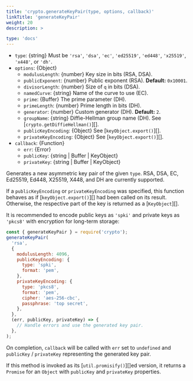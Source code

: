 ```yaml
---
title: 'crypto.generateKeyPair(type, options, callback)'
linkTitle: 'generateKeyPair'
weight: 20
description: >

type: 'docs'
---
```


<!-- YAML
added: v10.12.0
changes:
  - version: v13.9.0
    pr-url: https://github.com/nodejs/node/pull/31178
    description: Add support for Diffie-Hellman.
  - version: v12.0.0
    pr-url: https://github.com/nodejs/node/pull/26774
    description: Add ability to generate X25519 and X448 key pairs.
  - version: v12.0.0
    pr-url: https://github.com/nodejs/node/pull/26554
    description: Add ability to generate Ed25519 and Ed448 key pairs.
  - version: v11.6.0
    pr-url: https://github.com/nodejs/node/pull/24234
    description: The `generateKeyPair` and `generateKeyPairSync` functions now
                 produce key objects if no encoding was specified.
-->

- `type`: {string} Must be `'rsa'`, `'dsa'`, `'ec'`, `'ed25519'`, `'ed448'`,
  `'x25519'`, `'x448'`, or `'dh'`.
- `options`: {Object}
  - `modulusLength`: {number} Key size in bits (RSA, DSA).
  - `publicExponent`: {number} Public exponent (RSA). **Default:** `0x10001`.
  - `divisorLength`: {number} Size of `q` in bits (DSA).
  - `namedCurve`: {string} Name of the curve to use (EC).
  - `prime`: {Buffer} The prime parameter (DH).
  - `primeLength`: {number} Prime length in bits (DH).
  - `generator`: {number} Custom generator (DH). **Default:** `2`.
  - `groupName`: {string} Diffie-Hellman group name (DH). See
    [`crypto.getDiffieHellman()`][].
  - `publicKeyEncoding`: {Object} See [`keyObject.export()`][].
  - `privateKeyEncoding`: {Object} See [`keyObject.export()`][].
- `callback`: {Function}
  - `err`: {Error}
  - `publicKey`: {string | Buffer | KeyObject}
  - `privateKey`: {string | Buffer | KeyObject}

Generates a new asymmetric key pair of the given `type`. RSA, DSA, EC, Ed25519,
Ed448, X25519, X448, and DH are currently supported.

If a `publicKeyEncoding` or `privateKeyEncoding` was specified, this function
behaves as if [`keyObject.export()`][] had been called on its result. Otherwise,
the respective part of the key is returned as a [`KeyObject`][].

It is recommended to encode public keys as `'spki'` and private keys as
`'pkcs8'` with encryption for long-term storage:

```js
const { generateKeyPair } = require('crypto');
generateKeyPair(
  'rsa',
  {
    modulusLength: 4096,
    publicKeyEncoding: {
      type: 'spki',
      format: 'pem',
    },
    privateKeyEncoding: {
      type: 'pkcs8',
      format: 'pem',
      cipher: 'aes-256-cbc',
      passphrase: 'top secret',
    },
  },
  (err, publicKey, privateKey) => {
    // Handle errors and use the generated key pair.
  },
);
```

On completion, `callback` will be called with `err` set to `undefined` and
`publicKey` / `privateKey` representing the generated key pair.

If this method is invoked as its [`util.promisify()`][]ed version, it returns
a `Promise` for an `Object` with `publicKey` and `privateKey` properties.
